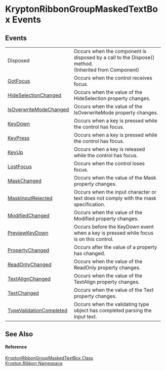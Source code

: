 # KryptonRibbonGroupMaskedTextBox Events




## Events
<table>
<tr>
<td>Disposed</td>
<td>Occurs when the component is disposed by a call to the Dispose() method.<br />(Inherited from Component)</td></tr>
<tr>
<td><a href="7324a55a-06f3-9fb7-f2d7-3525c834266c.md">GotFocus</a></td>
<td>Occurs when the control receives focus.</td></tr>
<tr>
<td><a href="36e856d7-fd3e-dba8-1547-adcab7adc3b9.md">HideSelectionChanged</a></td>
<td>Occurs when the value of the HideSelection property changes.</td></tr>
<tr>
<td><a href="5e21e06c-1bea-0e37-01fe-8e79c62ed4cf.md">IsOverwriteModeChanged</a></td>
<td>Occurs when the value of the IsOverwriteMode property changes.</td></tr>
<tr>
<td><a href="014b11ce-f423-1861-8324-5ff870fb2e7b.md">KeyDown</a></td>
<td>Occurs when a key is pressed while the control has focus.</td></tr>
<tr>
<td><a href="9a692df0-54d1-1a90-33ed-b4c8f73adaa3.md">KeyPress</a></td>
<td>Occurs when a key is pressed while the control has focus.</td></tr>
<tr>
<td><a href="0731af98-0e41-5f58-f49d-ff13f3ec6dd1.md">KeyUp</a></td>
<td>Occurs when a key is released while the control has focus.</td></tr>
<tr>
<td><a href="792b3949-8640-fdd5-7b67-f19e7b136e91.md">LostFocus</a></td>
<td>Occurs when the control loses focus.</td></tr>
<tr>
<td><a href="41cb3710-4cab-de64-f7ef-336a1a7331de.md">MaskChanged</a></td>
<td>Occurs when the value of the Mask property changes.</td></tr>
<tr>
<td><a href="9688a73d-ab33-5218-cd02-0d387e965e55.md">MaskInputRejected</a></td>
<td>Occurs when the input character or text does not comply with the mask specification.</td></tr>
<tr>
<td><a href="ed1602fc-9319-ac0d-557c-80b02eb4a563.md">ModifiedChanged</a></td>
<td>Occurs when the value of the Modified property changes.</td></tr>
<tr>
<td><a href="4d3ccef3-3146-f448-3ca9-59ff94abff41.md">PreviewKeyDown</a></td>
<td>Occurs before the KeyDown event when a key is pressed while focus is on this control.</td></tr>
<tr>
<td><a href="b0b110bf-a035-ce30-6d24-4e5e9012a778.md">PropertyChanged</a></td>
<td>Occurs after the value of a property has changed.</td></tr>
<tr>
<td><a href="f539e041-c9fe-8f12-d9b0-35ca0762769b.md">ReadOnlyChanged</a></td>
<td>Occurs when the value of the ReadOnly property changes.</td></tr>
<tr>
<td><a href="af39976d-6987-2add-1154-8f0cc115d3d3.md">TextAlignChanged</a></td>
<td>Occurs when the value of the TextAlign property changes.</td></tr>
<tr>
<td><a href="6697db61-3729-2f2b-3a28-a4096d50e980.md">TextChanged</a></td>
<td>Occurs when the value of the Text property changes.</td></tr>
<tr>
<td><a href="c25e14c7-b002-1e44-8c0c-5a6091f6aa51.md">TypeValidationCompleted</a></td>
<td>Occurs when the validating type object has completed parsing the input text.</td></tr>
</table>

## See Also


#### Reference
<a href="48941fdd-6b47-4cf0-44b4-279bc59efe6a.md">KryptonRibbonGroupMaskedTextBox Class</a>  
<a href="1e9bc734-cff9-e9b8-f013-94cdac669794.md">Krypton.Ribbon Namespace</a>  
